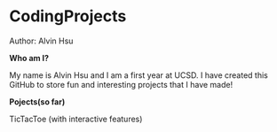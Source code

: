 # CodingProjects
Author: Alvin Hsu


**Who am I?**

My name is Alvin Hsu and I am a first year at UCSD. I have created this GitHub to store fun and interesting projects
that I have made!

**Pojects(so far)**

TicTacToe (with interactive features)
